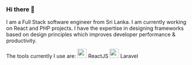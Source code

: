 ### Hi there 👋

I am a Full Stack software engineer from Sri Lanka. I am currently working on React and PHP projects. I have the expertise in designing frameworks based on design principles which improves developer performance & productivity.

The tools currently I use are:
<img src="https://user-images.githubusercontent.com/2134347/195903657-1eab305a-dcfd-4f34-bd13-b06d9d7f0998.png" width="25"> ReactJS
<img src="https://user-images.githubusercontent.com/2134347/195904033-f683a071-3314-499c-a831-2c2f046b4871.png" width="25"> Laravel

<!--
**lakmalp/lakmalp** is a ✨ _special_ ✨ repository because its `README.md` (this file) appears on your GitHub profile.

Here are some ideas to get you started:

- 🔭 I’m currently working on ...
- 🌱 I’m currently learning ...
- 👯 I’m looking to collaborate on ...
- 🤔 I’m looking for help with ...
- 💬 Ask me about ...
- 📫 How to reach me: ...
- 😄 Pronouns: ...
- ⚡ Fun fact: ...
-->
